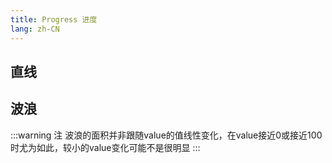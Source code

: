 ```yaml
---
title: Progress 进度
lang: zh-CN
---
```


## 直线

<!-- @Code:line -->

## 波浪

<!-- @Code:wave -->

:::warning 注
波浪的面积并非跟随value的值线性变化，在value接近0或接近100时尤为如此，较小的value变化可能不是很明显
:::
